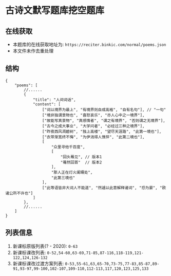 # 古诗文默写题库挖空题库

## 在线获取
- 本题库的在线获取地址为: `https://reciter.binkic.com/normal/poems.json`
- 本文件未作去重处理


## 结构
```jsonc
{
    "poems": [
        //......
        {
            "title": "人间词话",
            "content": [
                ["词以境界为最上", "有境界则自成高格", "自有名句"], // "一句"
                ["境非独谓景物也", "喜怒哀乐", "亦人心中之一境界"],
                ["故能写真景物", "真感情者", "谓之有境界", "否则谓之无境界"],
                ["古今之成大事业", "大学问者", "必经过三种之境界"],
                ["昨夜西风凋碧树", "独上高楼", "望尽天涯路", "此第一境也"],
                ["衣带渐宽终不悔", "为伊消得人憔悴", "此第二境也"],
                [
                    "众里寻他千百度",
                    [
                        "回头蓦见", // 版本1
                        "蓦然回首"  // 版本2
                    ],
                    "那人正在灯火阑珊处",
                    "此第三境也"
                ],
                ["此等语皆非大词人不能道", "然遽以此意解释诸词", "恐为晏", "欧诸公所不许也"]
            ]
        },
        //......
    ]
}
```

## 列表信息
1. 新课标原版列表(? - 2020): `0-63`
1. 新课标课改列表: `0-52,54-60,63-69,71-85,87-116,118-119,121-122,124,126-132`
1. 新课标课改过渡方案列表: `0-53,55-61,63,65-70,73-75,77-83,85-87,89-91,93-97,99-100,102-107,109-110,112-113,117,120,123,125,133`
